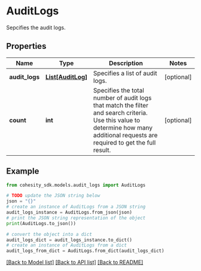# AuditLogs

Sepcifies the audit logs.

## Properties

Name | Type | Description | Notes
------------ | ------------- | ------------- | -------------
**audit_logs** | [**List[AuditLog]**](AuditLog.md) | Specifies a list of audit logs. | [optional] 
**count** | **int** | Specifies the total number of audit logs that match the filter and search criteria. Use this value to determine how many additional requests are required to get the full result. | [optional] 

## Example

```python
from cohesity_sdk.models.audit_logs import AuditLogs

# TODO update the JSON string below
json = "{}"
# create an instance of AuditLogs from a JSON string
audit_logs_instance = AuditLogs.from_json(json)
# print the JSON string representation of the object
print(AuditLogs.to_json())

# convert the object into a dict
audit_logs_dict = audit_logs_instance.to_dict()
# create an instance of AuditLogs from a dict
audit_logs_from_dict = AuditLogs.from_dict(audit_logs_dict)
```
[[Back to Model list]](../README.md#documentation-for-models) [[Back to API list]](../README.md#documentation-for-api-endpoints) [[Back to README]](../README.md)



